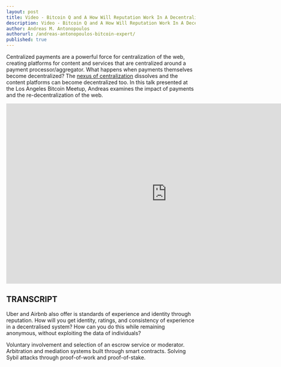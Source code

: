 ```yaml
---
layout: post
title: Video - Bitcoin Q and A How Will Reputation Work In A Decentralised System
description: Video - Bitcoin Q and A How Will Reputation Work In A Decentralised System
author: Andreas M. Antonopoulos
authorurl: /andreas-antonopoulos-bitcoin-expert/
published: true
---
```


<p>Centralized payments are a powerful force for centralization of the web, creating platforms for content and services that are centralized around a payment processor/aggregator. What happens when payments themselves become decentralized? The <a href="/video-the-economics-of-digital-currencies/">nexus of centralization</a> dissolves and the content platforms can become decentralized too. In this talk presented at the Los Angeles Bitcoin Meetup, Andreas examines the impact of payments and the re-decentralization of the web.</p>

<center><iframe width="854" height="480" src="https://www.youtube.com/embed/tw-p0IYP1jA?list=PLPQwGV1aLnTsHvzevl9BAUlfsfwFfU7aP" frameborder="0" allowfullscreen></iframe></center>

<h2>TRANSCRIPT</h2>

Uber and Airbnb also offer is standards of experience and identity through reputation. How will you get identity, ratings, and consistency of experience in a decentralised system? How can you do this while remaining anonymous, without exploiting the data of individuals? 

Voluntary involvement and selection of an escrow service or moderator. Arbitration and mediation systems built through smart contracts. Solving Sybil attacks through proof-of-work and proof-of-stake.
